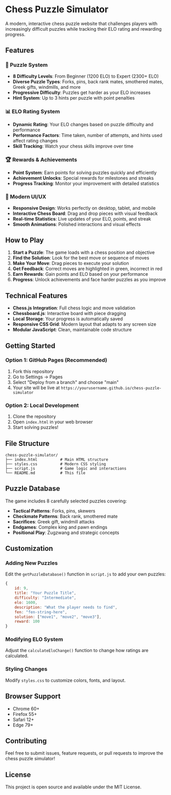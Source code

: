 # Chess Puzzle Simulator

A modern, interactive chess puzzle website that challenges players with increasingly difficult puzzles while tracking their ELO rating and rewarding progress.

## Features

### 🎯 Puzzle System
- **8 Difficulty Levels**: From Beginner (1200 ELO) to Expert (2300+ ELO)
- **Diverse Puzzle Types**: Forks, pins, back rank mates, smothered mates, Greek gifts, windmills, and more
- **Progressive Difficulty**: Puzzles get harder as your ELO increases
- **Hint System**: Up to 3 hints per puzzle with point penalties

### 📊 ELO Rating System
- **Dynamic Rating**: Your ELO changes based on puzzle difficulty and performance
- **Performance Factors**: Time taken, number of attempts, and hints used affect rating changes
- **Skill Tracking**: Watch your chess skills improve over time

### 🏆 Rewards & Achievements
- **Point System**: Earn points for solving puzzles quickly and efficiently
- **Achievement Unlocks**: Special rewards for milestones and streaks
- **Progress Tracking**: Monitor your improvement with detailed statistics

### 🎨 Modern UI/UX
- **Responsive Design**: Works perfectly on desktop, tablet, and mobile
- **Interactive Chess Board**: Drag and drop pieces with visual feedback
- **Real-time Statistics**: Live updates of your ELO, points, and streak
- **Smooth Animations**: Polished interactions and visual effects

## How to Play

1. **Start a Puzzle**: The game loads with a chess position and objective
2. **Find the Solution**: Look for the best move or sequence of moves
3. **Make Your Move**: Drag pieces to execute your solution
4. **Get Feedback**: Correct moves are highlighted in green, incorrect in red
5. **Earn Rewards**: Gain points and ELO based on your performance
6. **Progress**: Unlock achievements and face harder puzzles as you improve

## Technical Features

- **Chess.js Integration**: Full chess logic and move validation
- **Chessboard.js**: Interactive board with piece dragging
- **Local Storage**: Your progress is automatically saved
- **Responsive CSS Grid**: Modern layout that adapts to any screen size
- **Modular JavaScript**: Clean, maintainable code structure

## Getting Started

### Option 1: GitHub Pages (Recommended)
1. Fork this repository
2. Go to Settings → Pages
3. Select "Deploy from a branch" and choose "main"
4. Your site will be live at `https://yourusername.github.io/chess-puzzle-simulator`

### Option 2: Local Development
1. Clone the repository
2. Open `index.html` in your web browser
3. Start solving puzzles!

## File Structure

```
chess-puzzle-simulator/
├── index.html          # Main HTML structure
├── styles.css          # Modern CSS styling
├── script.js           # Game logic and interactions
└── README.md           # This file
```

## Puzzle Database

The game includes 8 carefully selected puzzles covering:

- **Tactical Patterns**: Forks, pins, skewers
- **Checkmate Patterns**: Back rank, smothered mate
- **Sacrifices**: Greek gift, windmill attacks
- **Endgames**: Complex king and pawn endings
- **Positional Play**: Zugzwang and strategic concepts

## Customization

### Adding New Puzzles
Edit the `getPuzzleDatabase()` function in `script.js` to add your own puzzles:

```javascript
{
    id: 9,
    title: "Your Puzzle Title",
    difficulty: "Intermediate",
    elo: 1600,
    description: "What the player needs to find",
    fen: "fen-string-here",
    solution: ["move1", "move2", "move3"],
    reward: 100
}
```

### Modifying ELO System
Adjust the `calculateEloChange()` function to change how ratings are calculated.

### Styling Changes
Modify `styles.css` to customize colors, fonts, and layout.

## Browser Support

- Chrome 60+
- Firefox 55+
- Safari 12+
- Edge 79+

## Contributing

Feel free to submit issues, feature requests, or pull requests to improve the chess puzzle simulator!

## License

This project is open source and available under the MIT License.
